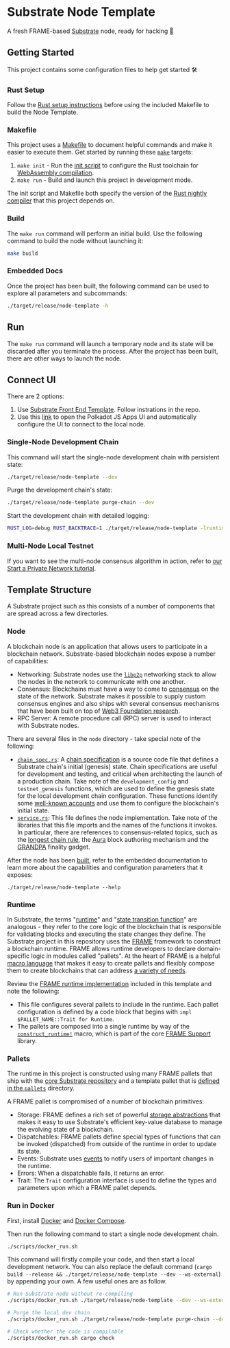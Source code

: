 # Substrate Node Template

A fresh FRAME-based [Substrate](https://www.substrate.io/) node, ready for hacking :rocket:

## Getting Started

This project contains some configuration files to help get started :hammer_and_wrench:

### Rust Setup

Follow the [Rust setup instructions](./doc/rust-setup.md) before using the included Makefile to
build the Node Template.

### Makefile

This project uses a [Makefile](Makefile) to document helpful commands and make it easier to execute
them. Get started by running these [`make`](https://www.gnu.org/software/make/manual/make.html)
targets:

1. `make init` - Run the [init script](scripts/init.sh) to configure the Rust toolchain for
   [WebAssembly compilation](https://substrate.dev/docs/en/knowledgebase/getting-started/#webassembly-compilation).
1. `make run` - Build and launch this project in development mode.

The init script and Makefile both specify the version of the
[Rust nightly compiler](https://substrate.dev/docs/en/knowledgebase/getting-started/#rust-nightly-toolchain)
that this project depends on.

### Build

The `make run` command will perform an initial build. Use the following command to build the node
without launching it:

```sh
make build
```

### Embedded Docs

Once the project has been built, the following command can be used to explore all parameters and
subcommands:

```sh
./target/release/node-template -h
```

## Run

The `make run` command will launch a temporary node and its state will be discarded after you
terminate the process. After the project has been built, there are other ways to launch the node.
## Connect UI

There are 2 options: 

1. Use [Substrate Front End Template](https://github.com/substrate-developer-hub/substrate-front-end-template). Follow instrations in the repo.
2. Use this [link](https://polkadot.js.org/apps/#/extrinsics?rpc=ws://127.0.0.1:9944) to open the Polkadot JS Apps UI and automatically configure the UI to connect to the local node.

### Single-Node Development Chain

This command will start the single-node development chain with persistent state:

```bash
./target/release/node-template --dev
```

Purge the development chain's state:

```bash
./target/release/node-template purge-chain --dev
```

Start the development chain with detailed logging:

```bash
RUST_LOG=debug RUST_BACKTRACE=1 ./target/release/node-template -lruntime=debug --dev
```

### Multi-Node Local Testnet

If you want to see the multi-node consensus algorithm in action, refer to
[our Start a Private Network tutorial](https://substrate.dev/docs/en/tutorials/start-a-private-network/).

## Template Structure

A Substrate project such as this consists of a number of components that are spread across a few
directories.

### Node

A blockchain node is an application that allows users to participate in a blockchain network.
Substrate-based blockchain nodes expose a number of capabilities:

-   Networking: Substrate nodes use the [`libp2p`](https://libp2p.io/) networking stack to allow the
    nodes in the network to communicate with one another.
-   Consensus: Blockchains must have a way to come to
    [consensus](https://substrate.dev/docs/en/knowledgebase/advanced/consensus) on the state of the
    network. Substrate makes it possible to supply custom consensus engines and also ships with
    several consensus mechanisms that have been built on top of
    [Web3 Foundation research](https://research.web3.foundation/en/latest/polkadot/NPoS/index.html).
-   RPC Server: A remote procedure call (RPC) server is used to interact with Substrate nodes.

There are several files in the `node` directory - take special note of the following:

-   [`chain_spec.rs`](./node/src/chain_spec.rs): A
    [chain specification](https://substrate.dev/docs/en/knowledgebase/integrate/chain-spec) is a
    source code file that defines a Substrate chain's initial (genesis) state. Chain specifications
    are useful for development and testing, and critical when architecting the launch of a
    production chain. Take note of the `development_config` and `testnet_genesis` functions, which
    are used to define the genesis state for the local development chain configuration. These
    functions identify some
    [well-known accounts](https://substrate.dev/docs/en/knowledgebase/integrate/subkey#well-known-keys)
    and use them to configure the blockchain's initial state.
-   [`service.rs`](./node/src/service.rs): This file defines the node implementation. Take note of
    the libraries that this file imports and the names of the functions it invokes. In particular,
    there are references to consensus-related topics, such as the
    [longest chain rule](https://substrate.dev/docs/en/knowledgebase/advanced/consensus#longest-chain-rule),
    the [Aura](https://substrate.dev/docs/en/knowledgebase/advanced/consensus#aura) block authoring
    mechanism and the
    [GRANDPA](https://substrate.dev/docs/en/knowledgebase/advanced/consensus#grandpa) finality
    gadget.

After the node has been [built](#build), refer to the embedded documentation to learn more about the
capabilities and configuration parameters that it exposes:

```shell
./target/release/node-template --help
```

### Runtime

In Substrate, the terms
"[runtime](https://substrate.dev/docs/en/knowledgebase/getting-started/glossary#runtime)" and
"[state transition function](https://substrate.dev/docs/en/knowledgebase/getting-started/glossary#stf-state-transition-function)"
are analogous - they refer to the core logic of the blockchain that is responsible for validating
blocks and executing the state changes they define. The Substrate project in this repository uses
the [FRAME](https://substrate.dev/docs/en/knowledgebase/runtime/frame) framework to construct a
blockchain runtime. FRAME allows runtime developers to declare domain-specific logic in modules
called "pallets". At the heart of FRAME is a helpful
[macro language](https://substrate.dev/docs/en/knowledgebase/runtime/macros) that makes it easy to
create pallets and flexibly compose them to create blockchains that can address
[a variety of needs](https://www.substrate.io/substrate-users/).

Review the [FRAME runtime implementation](./runtime/src/lib.rs) included in this template and note
the following:

-   This file configures several pallets to include in the runtime. Each pallet configuration is
    defined by a code block that begins with `impl $PALLET_NAME::Trait for Runtime`.
-   The pallets are composed into a single runtime by way of the
    [`construct_runtime!`](https://crates.parity.io/frame_support/macro.construct_runtime.html)
    macro, which is part of the core
    [FRAME Support](https://substrate.dev/docs/en/knowledgebase/runtime/frame#support-library)
    library.

### Pallets

The runtime in this project is constructed using many FRAME pallets that ship with the
[core Substrate repository](https://github.com/paritytech/substrate/tree/master/frame) and a
template pallet that is [defined in the `pallets`](./pallets/template/src/lib.rs) directory.

A FRAME pallet is compromised of a number of blockchain primitives:

-   Storage: FRAME defines a rich set of powerful
    [storage abstractions](https://substrate.dev/docs/en/knowledgebase/runtime/storage) that makes
    it easy to use Substrate's efficient key-value database to manage the evolving state of a
    blockchain.
-   Dispatchables: FRAME pallets define special types of functions that can be invoked (dispatched)
    from outside of the runtime in order to update its state.
-   Events: Substrate uses [events](https://substrate.dev/docs/en/knowledgebase/runtime/events) to
    notify users of important changes in the runtime.
-   Errors: When a dispatchable fails, it returns an error.
-   Trait: The `Trait` configuration interface is used to define the types and parameters upon which
    a FRAME pallet depends.

### Run in Docker

First, install [Docker](https://docs.docker.com/get-docker/) and
[Docker Compose](https://docs.docker.com/compose/install/).

Then run the following command to start a single node development chain.

```bash
./scripts/docker_run.sh
```

This command will firstly compile your code, and then start a local development network. You can
also replace the default command (`cargo build --release && ./target/release/node-template --dev --ws-external`)
by appending your own. A few useful ones are as follow.

```bash
# Run Substrate node without re-compiling
./scripts/docker_run.sh ./target/release/node-template --dev --ws-external

# Purge the local dev chain
./scripts/docker_run.sh ./target/release/node-template purge-chain --dev

# Check whether the code is compilable
./scripts/docker_run.sh cargo check
```
